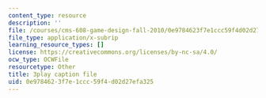 ```yaml
---
content_type: resource
description: ''
file: /courses/cms-608-game-design-fall-2010/0e9784623f7e1ccc59f4d02d27efa325_68556.srt
file_type: application/x-subrip
learning_resource_types: []
license: https://creativecommons.org/licenses/by-nc-sa/4.0/
ocw_type: OCWFile
resourcetype: Other
title: 3play caption file
uid: 0e978462-3f7e-1ccc-59f4-d02d27efa325
---
```

